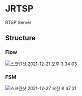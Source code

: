 # JRTSP
RTSP Server

## Structure
  
### Flow
![스크린샷 2021-12-21 오후 3 34 03](https://user-images.githubusercontent.com/37236920/146882865-e29fc013-151a-41ad-8fe0-ccb751252b28.png)

### FSM
![스크린샷 2021-12-27 오전 8 47 21](https://user-images.githubusercontent.com/37236920/147422663-0b39a971-c62f-4e53-9fcc-579808fae6b5.png)
